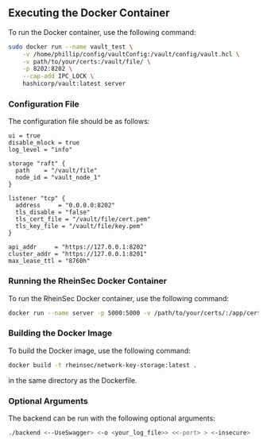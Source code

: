 ## Executing the Docker Container

To run the Docker container, use the following command:

```bash
sudo docker run --name vault_test \
    -v /home/phillip/config/vaultConfig:/vault/config/vault.hcl \
    -v path/to/your/certs:/vault/file/ \
    -p 8202:8202 \
    --cap-add IPC_LOCK \
    hashicorp/vault:latest server
```

### Configuration File

The configuration file should be as follows:

```hcl
ui = true
disable_mlock = true
log_level = "info"

storage "raft" {
  path    = "/vault/file"
  node_id = "vault_node_1"
}

listener "tcp" {
  address     = "0.0.0.0:8202"
  tls_disable = "false"
  tls_cert_file = "/vault/file/cert.pem"
  tls_key_file = "/vault/file/key.pem"
}

api_addr     = "https://127.0.0.1:8202"
cluster_addr = "https://127.0.0.1:8201"
max_lease_ttl = "8760h"
```

### Running the RheinSec Docker Container

To run the RheinSec Docker container, use the following command:

```bash
docker run --name server -p 5000:5000 -v /path/to/your/certs/:/app/certs -v /path/to/your/config/nksconfig.json:/app/nksconfig.json rheinsec/network-key-storage:latest <your arguments>
```

### Building the Docker Image

To build the Docker image, use the following command:

```bash
docker build -t rheinsec/network-key-storage:latest .
```
in the same directory as the Dockerfile.
### Optional Arguments

The backend can be run with the following optional arguments:

```bash
./backend <--UseSwagger> <-o <your_log_file>> <<-port> > <-insecure>
```